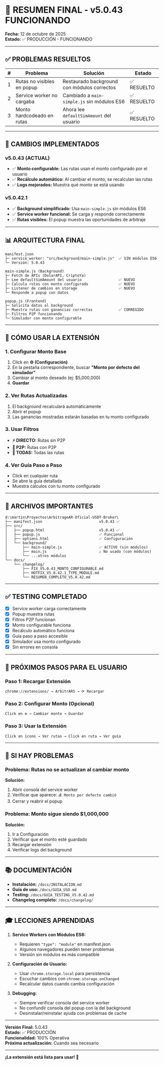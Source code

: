 # 🎉 RESUMEN FINAL - v5.0.43 FUNCIONANDO

**Fecha:** 12 de octubre de 2025  
**Estado:** ✅ PRODUCCIÓN - FUNCIONANDO  

---

## ✅ PROBLEMAS RESUELTOS

| # | Problema | Solución | Estado |
|---|----------|----------|--------|
| 1 | Rutas no visibles en popup | Restaurado background con módulos correctos | ✅ RESUELTO |
| 2 | Service worker no cargaba | Cambiado a `main-simple.js` sin módulos ES6 | ✅ RESUELTO |
| 3 | Monto hardcodeado en rutas | Ahora lee `defaultSimAmount` del usuario | ✅ RESUELTO |

---

## 🚀 CAMBIOS IMPLEMENTADOS

### v5.0.43 (ACTUAL)
- ✅ **Monto configurable:** Las rutas usan el monto configurado por el usuario
- ✅ **Recálculo automático:** Al cambiar el monto, se recalculan las rutas
- ✅ **Logs mejorados:** Muestra qué monto se está usando

### v5.0.42.1
- ✅ **Background simplificado:** Usa `main-simple.js` sin módulos ES6
- ✅ **Service worker funcional:** Se carga y responde correctamente
- ✅ **Rutas visibles:** El popup muestra las oportunidades de arbitraje

---

## 📊 ARQUITECTURA FINAL

```
manifest.json
├─ service_worker: "src/background/main-simple.js"  ✅ SIN módulos ES6
└─ Versión: 5.0.43

main-simple.js (Background)
├─ Fetch de APIs (DolarAPI, CriptoYa)
├─ Lee defaultSimAmount del usuario                 ✅ NUEVO
├─ Calcula rutas con monto configurado              ✅ NUEVO
├─ Listener de cambios en storage                   ✅ NUEVO
└─ Responde a popup con datos

popup.js (Frontend)
├─ Solicita datos al background
├─ Muestra rutas con ganancias correctas            ✅ CORREGIDO
├─ Filtros P2P funcionando
└─ Simulador con monto configurable
```

---

## 🎯 CÓMO USAR LA EXTENSIÓN

### 1. Configurar Monto Base

1. Click en **⚙️ (Configuración)**
2. En la pestaña correspondiente, buscar **"Monto por defecto del simulador"**
3. Cambiar al monto deseado (ej: $5,000,000)
4. **Guardar**

### 2. Ver Rutas Actualizadas

1. El background recalculará automáticamente
2. Abrir el popup
3. Las ganancias mostradas estarán basadas en tu monto configurado

### 3. Usar Filtros

- **⚡ DIRECTO:** Rutas sin P2P
- **🤝 P2P:** Rutas con P2P
- **🔀 TODAS:** Todas las rutas

### 4. Ver Guía Paso a Paso

- Click en cualquier ruta
- Se abre la guía detallada
- Muestra cálculos con tu monto configurado

---

## 📝 ARCHIVOS IMPORTANTES

```
d:\martin\Proyectos\ArbitrageAR-Oficial-USDT-Broker\
├── manifest.json                          v5.0.43 ✅
├── src/
│   ├── popup.html                         v5.0.43 ✅
│   ├── popup.js                           ✅ Funcional
│   ├── options.html                       ✅ Configuración
│   └── background/
│       ├── main-simple.js                 ✅ ACTIVO (sin módulos)
│       ├── main.js                        ⚠️ No usado (con módulos)
│       └── ...otros módulos
└── docs/
    └── changelog/
        ├── FIX_V5.0.43_MONTO_CONFIGURABLE.md
        ├── HOTFIX_V5.0.42.1_TYPE_MODULE.md
        └── RESUMEN_COMPLETO_V5.0.42.md
```

---

## ✅ TESTING COMPLETADO

- [x] Service worker carga correctamente
- [x] Popup muestra rutas
- [x] Filtros P2P funcionan
- [x] Monto configurable funciona
- [x] Recálculo automático funciona
- [x] Guía paso a paso accesible
- [x] Simulador usa monto configurado
- [x] Sin errores en consola

---

## 🚀 PRÓXIMOS PASOS PARA EL USUARIO

### Paso 1: Recargar Extensión
```
chrome://extensions/ → ArbitrARS → ⟳ Recargar
```

### Paso 2: Configurar Monto (Opcional)
```
Click en ⚙️ → Cambiar monto → Guardar
```

### Paso 3: Usar la Extensión
```
Click en icono → Ver rutas → Click en ruta → Ver guía
```

---

## 🐛 SI HAY PROBLEMAS

### Problema: Rutas no se actualizan al cambiar monto

**Solución:**
1. Abrir consola del service worker
2. Verificar que aparece: `💰 Monto por defecto cambió`
3. Cerrar y reabrir el popup

### Problema: Monto sigue siendo $1,000,000

**Solución:**
1. Ir a Configuración
2. Verificar que el monto esté guardado
3. Recargar extensión
4. Verificar logs del background

---

## 📚 DOCUMENTACIÓN

- **Instalación:** `/docs/INSTALACION.md`
- **Guía de uso:** `/docs/GUIA_USO.md`
- **Testing:** `/docs/GUIA_TESTING_V5.0.42.md`
- **Changelog completo:** `/docs/changelog/`

---

## 🎓 LECCIONES APRENDIDAS

1. **Service Workers con Módulos ES6:**
   - Requieren `"type": "module"` en manifest.json
   - Algunos navegadores pueden tener problemas
   - Versión sin módulos es más compatible

2. **Configuración de Usuario:**
   - Usar `chrome.storage.local` para persistencia
   - Escuchar cambios con `chrome.storage.onChanged`
   - Recalcular datos cuando cambia configuración

3. **Debugging:**
   - Siempre verificar consola del service worker
   - No confundir consola del popup con la del background
   - Desinstalar/reinstalar ayuda con problemas de cache

---

**Versión Final:** 5.0.43  
**Estado:** ✅ PRODUCCIÓN  
**Funcionalidad:** 100% Operativa  
**Próxima actualización:** Cuando sea necesario

---

**¡La extensión está lista para usar! 🎉**

